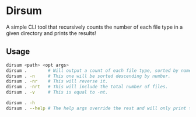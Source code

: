 # Dirsum

A simple CLI tool that recursively counts the number of each file type in a given directory and prints the results!

## Usage

```bash
dirsum <path> <opt args>
dirsum .        # Will output a count of each file type, sorted by name.
dirsum . -n     # This one will be sorted descending by number.
dirsum . -nr    # This will reverse it.
dirsum . -nrt   # This will include the total number of files.
dirsum . -v     # This is equal to -nt.

dirsum . -h     
dirsum . --help # The help args override the rest and will only print the help menu.
```
